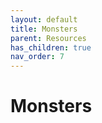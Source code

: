 ```yaml
---
layout: default
title: Monsters
parent: Resources
has_children: true
nav_order: 7
---
```


# Monsters
